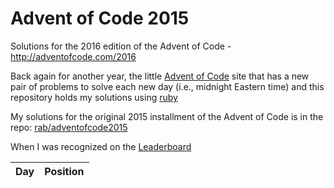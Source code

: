 # Advent of Code 2015 #

Solutions for the 2016 edition of the Advent of Code - http://adventofcode.com/2016

Back again for another year, the little [Advent of Code] site that has a new pair of problems to solve each new day (i.e., midnight Eastern time) and this repository holds my solutions using [ruby](http://ruby-lang.org)

My solutions for the original 2015 installment of the Advent of Code is in the repo: [rab/adventofcode2015](https://github.com/rab/adventofcode2015)

When I was recognized on the [Leaderboard]

Day | Position
--- | --------

[Advent of Code]: http://www.adventofcode.com/2016/
[Leaderboard]: http://www.adventofcode.com/leaderboard
[Stats]: http://www.adventofcode.com/stats
[Github]: http://github.com/
